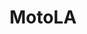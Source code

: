 ---
title: MotoLA
crosslinks:
- motorcycles
- CalamariRaceTeam
- livven
- LosAngeles
- GearExchange
---